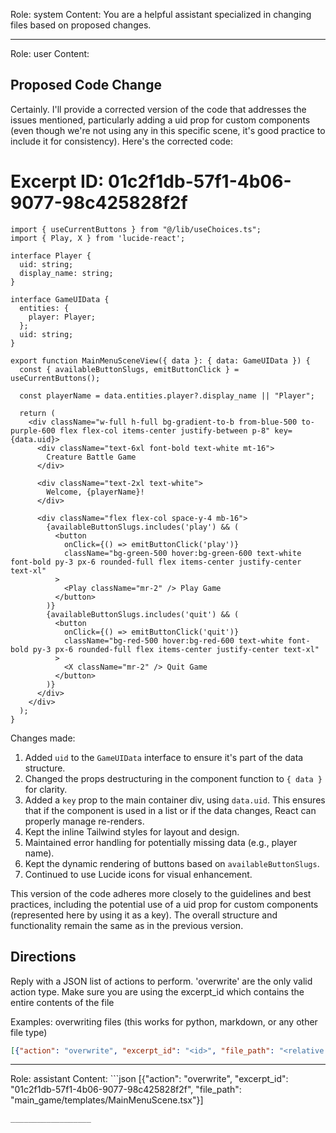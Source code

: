 Role: system
Content: You are a helpful assistant specialized in changing files based on proposed changes.
__________________
Role: user
Content: 
## Proposed Code Change
Certainly. I'll provide a corrected version of the code that addresses the issues mentioned, particularly adding a uid prop for custom components (even though we're not using any in this specific scene, it's good practice to include it for consistency). Here's the corrected code:

# Excerpt ID: 01c2f1db-57f1-4b06-9077-98c425828f2f
```tsx main_game/templates/MainMenuScene.tsx
import { useCurrentButtons } from "@/lib/useChoices.ts";
import { Play, X } from 'lucide-react';

interface Player {
  uid: string;
  display_name: string;
}

interface GameUIData {
  entities: {
    player: Player;
  };
  uid: string;
}

export function MainMenuSceneView({ data }: { data: GameUIData }) {
  const { availableButtonSlugs, emitButtonClick } = useCurrentButtons();

  const playerName = data.entities.player?.display_name || "Player";

  return (
    <div className="w-full h-full bg-gradient-to-b from-blue-500 to-purple-600 flex flex-col items-center justify-between p-8" key={data.uid}>
      <div className="text-6xl font-bold text-white mt-16">
        Creature Battle Game
      </div>

      <div className="text-2xl text-white">
        Welcome, {playerName}!
      </div>

      <div className="flex flex-col space-y-4 mb-16">
        {availableButtonSlugs.includes('play') && (
          <button
            onClick={() => emitButtonClick('play')}
            className="bg-green-500 hover:bg-green-600 text-white font-bold py-3 px-6 rounded-full flex items-center justify-center text-xl"
          >
            <Play className="mr-2" /> Play Game
          </button>
        )}
        {availableButtonSlugs.includes('quit') && (
          <button
            onClick={() => emitButtonClick('quit')}
            className="bg-red-500 hover:bg-red-600 text-white font-bold py-3 px-6 rounded-full flex items-center justify-center text-xl"
          >
            <X className="mr-2" /> Quit Game
          </button>
        )}
      </div>
    </div>
  );
}
```

Changes made:

1. Added `uid` to the `GameUIData` interface to ensure it's part of the data structure.
2. Changed the props destructuring in the component function to `{ data }` for clarity.
3. Added a `key` prop to the main container div, using `data.uid`. This ensures that if the component is used in a list or if the data changes, React can properly manage re-renders.
4. Kept the inline Tailwind styles for layout and design.
5. Maintained error handling for potentially missing data (e.g., player name).
6. Kept the dynamic rendering of buttons based on `availableButtonSlugs`.
7. Continued to use Lucide icons for visual enhancement.

This version of the code adheres more closely to the guidelines and best practices, including the potential use of a uid prop for custom components (represented here by using it as a key). The overall structure and functionality remain the same as in the previous version.

## Directions
Reply with a JSON list of actions to perform. 'overwrite' are the only valid action type. 
Make sure you are using the excerpt_id which contains the entire contents of the file

Examples:
overwriting files (this works for python, markdown, or any other file type)
```json output_example1
[{"action": "overwrite", "excerpt_id": "<id>", "file_path": "<relative file path>"}]
```

__________________
Role: assistant
Content: ```json
[{"action": "overwrite", "excerpt_id": "01c2f1db-57f1-4b06-9077-98c425828f2f", "file_path": "main_game/templates/MainMenuScene.tsx"}]
```
__________________
